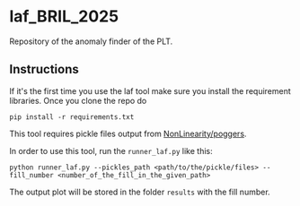 # laf_BRIL_2025

Repository of the anomaly finder of the PLT.

## Instructions

If it's the first time you use the laf tool make sure you install the requirement libraries. Once you clone the repo do

```
pip install -r requirements.txt
```

This tool requires pickle files output from [NonLinearity/poggers](https://gitlab.cern.ch/flpereir/nonlinearity/-/tree/master/poggers?ref_type=heads). 

In order to use this tool, run the `runner_laf.py` like this:

```
python runner_laf.py --pickles_path <path/to/the/pickle/files> --fill_number <number_of_the_fill_in_the_given_path>
```

The output plot will be stored in the folder `results` with the fill number.

